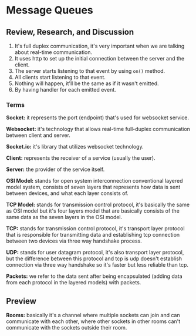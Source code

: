 # Message Queues

## Review, Research, and Discussion

1. It's full duplex communication, it's very important when we are talking about real-time communication.
2. It uses http to set up the initial connection between the server and the client.
3. The server starts listening to that event by using `on()` method.
4. All clients start listening to that event.
5. Nothing will happen, it'll be the same as if it wasn't emitted.
6. By having handler for each emitted event.

### Terms 

**Socket:** it represents the port (endpoint) that's used for websocket service.

**Websocket:** it's technology that allows real-time full-duplex communication between client and server.

**Socket.io:** it's library that utilizes websocket technology.

**Client:** represents the receiver of a service (usually the user).

**Server:** the provider of the service itself.

**OSI Model:** stands for open system interconnection conventional layered model system, consists of seven layers that represents how data is sent between devices, and what each layer consists of.

**TCP Model:** stands for transmission control protocol, it's basically the same as OSI model but it's four layers model that are basically consists of the same data as the seven layers in the OSI model.

**TCP:** stands for transmission control protocol, it's transport layer protocol that is responsible for transmitting data and establishing tcp connection between two devices via three way handshake process.

**UDP:** stands for user datagram protocol, it's also transport layer protocol, but the difference between this protocol and tcp is udp doesn't establish connection via three way handshake so it's faster but less reliable than tcp.

**Packets:** we refer to the data sent after being encapsulated (adding data from each protocol in the layered models) with packets.

## Preview

**Rooms:** basically it's a channel where multiple sockets can join and can communicate with each other, where other sockets in other rooms can't communicate with the sockets outside their room.


